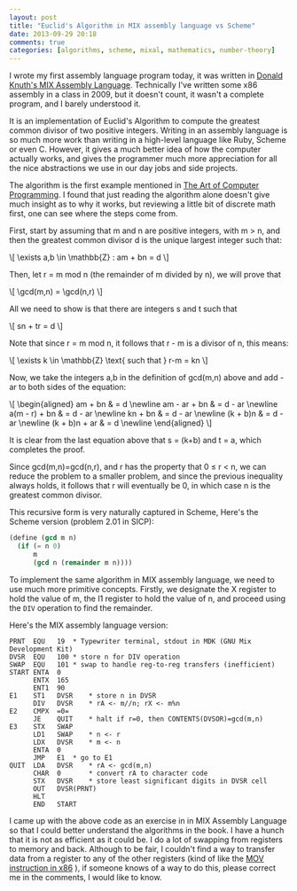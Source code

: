 ```yaml
---
layout: post
title: "Euclid's Algorithm in MIX assembly language vs Scheme"
date: 2013-09-29 20:18
comments: true
categories: [algorithms, scheme, mixal, mathematics, number-theory]
---
```


I wrote my first assembly language program today, it was written in
[Donald Knuth's MIX Assembly
Language](https://en.wikipedia.org/wiki/MIX). Technically I've written
some x86 assembly in a class in 2009, but it doesn't count, it wasn't
a complete program, and I barely understood it.

It is an implementation of Euclid's Algorithm to compute the greatest common divisor of two
positive integers. Writing in an assembly language is so much more
work than writing in a high-level language like Ruby, Scheme or even
C. However, it gives a much better idea of how the computer actually
works, and gives the programmer much more appreciation for all the
nice abstractions we use in our day jobs and side projects.

The algorithm is the first example mentioned in [The Art of Computer Programming](https://en.wikipedia.org/wiki/The_Art_of_Computer_Programming). 
I found that just reading the algorithm
alone doesn't give much insight as to why it works, but reviewing a
little bit of discrete math first, one can see where the steps come
from.

First, start by assuming that m and n are positive integers, with m > 
n, and then the greatest common divisor d is the unique largest integer such that:

<div markdown="0">
  \[ \exists a,b \in \mathbb{Z} : am + bn = d  \]
</div>

Then, let r = m mod n (the remainder of m divided by n), we will prove
that 

<div markdown="0">
  \[ \gcd(m,n) = \gcd(n,r) \]
</div>

All we need to show is that there are integers s and t such that 

<div markdown="0">
  \[ sn + tr = d  \]
</div>

Note that since r = m mod n, it follows that r - m is a divisor of n,
this means: 

<div markdown="0">
  \[ \exists k \in \mathbb{Z} \text{ such that }  r-m = kn \]
</div>

Now, we take the integers a,b in the definition of gcd(m,n) above and
add -ar to both sides of the equation:

<div markdown="0">
\[ \begin{aligned} 
   am + bn & = d \newline
   am - ar + bn & = d - ar    \newline
   a(m - r) + bn & = d - ar   \newline
   kn + bn & = d - ar   \newline
   (k + b)n & = d - ar   \newline
   (k + b)n + ar & = d   \newline
\end{aligned} 
\]
</div>

It is clear from the last equation above that s = (k+b) and t = a,
which completes the proof.

Since gcd(m,n)=gcd(n,r), and r has the property that 0 &le; r &lt; n,
we can reduce the problem to a smaller problem, and since the previous
inequality always holds, it follows that r will eventually be 0, in
which case n is the greatest common divisor.

This recursive form is very naturally captured in Scheme, 
Here's the Scheme version (problem 2.01 in SICP):
``` scheme
(define (gcd m n)
  (if (= n 0)
      m
      (gcd n (remainder m n))))
```

To implement the same algorithm in MIX assembly language, we need to
use much more primitive concepts. Firstly, we designate the X register
to hold the value of m, the I1 register to hold the value of n, and
proceed using the `DIV` operation to find the remainder. 

Here's the MIX assembly language version:

```
PRNT  EQU	19	* Typewriter terminal, stdout in MDK (GNU Mix Development Kit)
DVSR  EQU	100	* store n for DIV operation
SWAP  EQU	101	* swap to handle reg-to-reg transfers (inefficient)
START ENTA	0
      ENTX	165
      ENT1	90
E1    ST1	DVSR	* store n in DVSR
      DIV	DVSR	* rA <- m//n; rX <- m%n
E2    CMPX	=0=
      JE	QUIT	* halt if r=0, then CONTENTS(DVSOR)=gcd(m,n)
E3    STX	SWAP
      LD1	SWAP	* n <- r
      LDX	DVSR	* m <- n
      ENTA	0
      JMP	E1	* go to E1
QUIT  LDA	DVSR    * rA <- gcd(m,n)
      CHAR	0       * convert rA to character code
      STX	DVSR	* store least significant digits in DVSR cell
      OUT	DVSR(PRNT)
      HLT
      END	START
```

I came up with the above code as an exercise in in MIX Assembly
Language so that I could better understand the algorithms in the book.
I have a hunch that it is not as efficient as it could be. I do a lot of
swapping from registers to memory and back. Although to be fair, I
couldn't find a way to transfer data from a register to any of the other
registers (kind of like the [MOV instruction in x86](https://en.wikibooks.org/wiki/X86_Assembly/Data_Transfer#Move) ), 
if someone knows of a way to do this, please correct me in
the comments, I would like to know.


